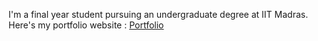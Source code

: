 I'm a final year student pursuing an undergraduate degree at IIT Madras. Here's my portfolio website : [Portfolio](https://manaswiniportfolio.netlify.app/)
